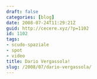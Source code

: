 ```yaml
---
draft: false
categories: [blog]
date: 2008-07-24T11:29:21Z
guid: http://cecere.xyz/?p=1102
id: 1102
tags:
- scudo-spaziale
- spot
- video
title: Dario Vergassola!
slug: /2008/07/dario-vergassola/
---
```


